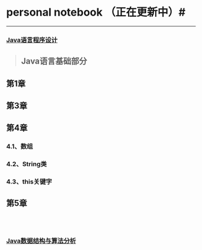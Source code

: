 # personal notebook （正在更新中）#
---

### [Java语言程序设计](https://github.com/gzxn/notebook/tree/main/JavaNote) ###


> ## Java语言基础部分 ##
## 第1章 ##

## 第3章 ##

## 第4章 ##
### 4.1、数组 ###
### 4.2、String类 ###
### 4.3、this关键字 ###

## 第5章 ##

<br>
<br>

### [Java数据结构与算法分析](https://github.com/gzxn/notebook/tree/main/JavaNote) ###